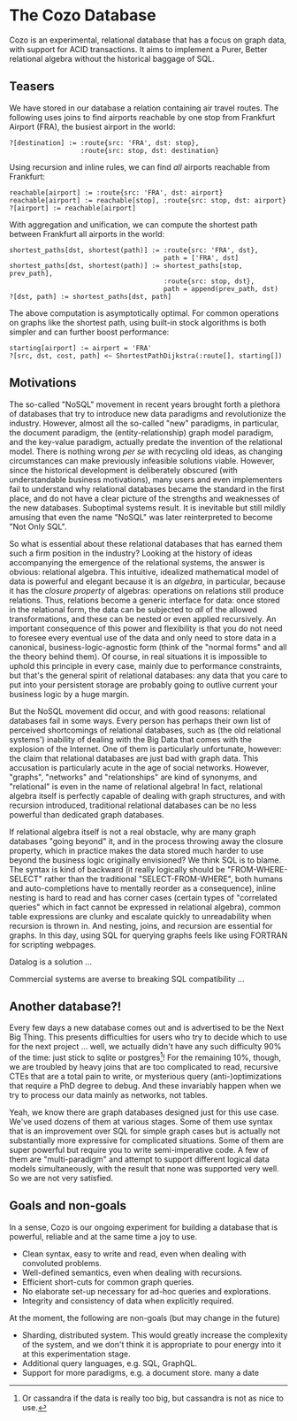 # The Cozo Database

Cozo is an experimental, relational database that has a focus on graph data, with support for ACID transactions. It aims to implement a Purer, Better relational algebra without the historical baggage of SQL.

## Teasers

We have stored in our database a relation containing air travel routes. The following uses joins to find airports reachable by one stop from Frankfurt Airport (FRA), the busiest airport in the world:

```
?[destination] := :route{src: 'FRA', dst: stop}, 
                  :route{src: stop, dst: destination}
```

Using recursion and inline rules, we can find _all_ airports reachable from Frankfurt:

```
reachable[airport] := :route{src: 'FRA', dst: airport}
reachable[airport] := reachable[stop], :route{src: stop, dst: airport}
?[airport] := reachable[airport]
```

With aggregation and unification, we can compute the shortest path between Frankfurt all airports in the world:

```
shortest_paths[dst, shortest(path)] := :route{src: 'FRA', dst},
                                       path = ['FRA', dst]
shortest_paths[dst, shortest(path)] := shortest_paths[stop, prev_path], 
                                       :route{src: stop, dst},
                                       path = append(prev_path, dst)
?[dst, path] := shortest_paths[dst, path]
```

The above computation is asymptotically optimal. For common operations on graphs like the shortest path, using built-in stock algorithms is both simpler and can further boost performance:

```
starting[airport] := airport = 'FRA'
?[src, dst, cost, path] <~ ShortestPathDijkstra(:route[], starting[])
```

## Motivations

The so-called "NoSQL" movement in recent years brought forth a plethora of databases that try to introduce new data paradigms and revolutionize the industry. However, almost all the so-called "new" paradigms, in particular, the document paradigm, the (entity-relationship) graph model paradigm, and the key-value paradigm, actually predate the invention of the relational model. There is nothing wrong _per se_ with recycling old ideas, as changing circumstances can make previously infeasible solutions viable. However, since the historical development is deliberately obscured (with understandable business motivations), many users and even implementers fail to understand why relational databases became the standard in the first place, and do not have a clear picture of the strengths and weaknesses of the new databases. Suboptimal systems result. It is inevitable but still mildly amusing that even the name "NoSQL" was later reinterpreted to become "Not Only SQL".

So what is essential about these relational databases that has earned them such a firm position in the industry? Looking at the history of ideas accompanying the emergence of the relational systems, the answer is obvious: relational algebra. This intuitive, idealized mathematical model of data is powerful and elegant because it is an _algebra_, in particular, because it has the _closure property_ of algebras: operations on relations still produce relations. Thus, relations become a generic interface for data: once stored in the relational form, the data can be subjected to _all_ of the allowed transformations, and these can be nested or even applied recursively. An important consequence of this power and flexibility is that you do not need to foresee every eventual use of the data and only need to store data in a canonical, business-logic-agnostic form (think of the "normal forms" and all the theory behind them). Of course, in real situations it is impossible to uphold this principle in every case, mainly due to performance constraints, but that's the general spirit of relational databases: any data that you care to put into your persistent storage are probably going to outlive current your business logic by a huge margin.

But the NoSQL movement did occur, and with good reasons: relational databases fail in some ways. Every person has perhaps their own list of perceived shortcomings of relational databases, such as (the old relational systems') inability of dealing with the Big Data that comes with the explosion of the Internet. One of them is particularly unfortunate, however: the claim that relational databases are just bad with graph data. This accusation is particularly acute in the age of social networks. However, "graphs", "networks" and "relationships" are kind of synonyms, and "relational" is even in the name of relational algebra! In fact, relational algebra itself is perfectly capable of dealing with graph structures, and with recursion introduced, traditional relational databases can be no less powerful than dedicated graph databases.

If relational algebra itself is not a real obstacle, why are many graph databases "going beyond" it, and in the process throwing away the closure property, which in practice makes the data stored much harder to use beyond the business logic originally envisioned? We think SQL is to blame. The syntax is kind of backward (it really logically should be "FROM-WHERE-SELECT" rather than the traditional "SELECT-FROM-WHERE", both humans and auto-completions have to mentally reorder as a consequence), inline nesting is hard to read and has corner cases (certain types of "correlated queries" which in fact cannot be expressed in relational algebra), common table expressions are clunky and escalate quickly to unreadability when recursion is thrown in. And nesting, joins, and recursion are essential for graphs. In this day, using SQL for querying graphs feels like using FORTRAN for scripting webpages.

Datalog is a solution ...

Commercial systems are averse to breaking SQL compatibility ...

## Another database?!

Every few days a new database comes out and is advertised to be the Next Big Thing. This presents difficulties for users who try to decide which to use for the next project ... well, we actually didn't have any such difficulty 90% of the time: just stick to sqlite or postgres[^1]! For the remaining 10%, though, we are troubled by heavy joins that are too complicated to read, recursive CTEs that are a total pain to write, or mysterious query (anti-)optimizations that require a PhD degree to debug. And these invariably happen when we try to process our data mainly as networks, not tables.

[^1]: Or cassandra if the data is really too big, but cassandra is not as nice to use.

Yeah, we know there are graph databases designed just for this use case. We've used dozens of them at various stages. Some of them use syntax that is an improvement over SQL for simple graph cases but is actually not substantially more expressive for complicated situations. Some of them are super powerful but require you to write semi-imperative code. A few of them are "multi-paradigm" and attempt to support different logical data models simultaneously, with the result that none was supported very well. So we are not very satisfied.

## Goals and non-goals

In a sense, Cozo is our ongoing experiment for building a database that is powerful, reliable and at the same time a joy to use.

* Clean syntax, easy to write and read, even when dealing with convoluted problems.
* Well-defined semantics, even when dealing with recursions.
* Efficient short-cuts for common graph queries.
* No elaborate set-up necessary for ad-hoc queries and explorations.
* Integrity and consistency of data when explicitly required.

At the moment, the following are non-goals (but may change in the future)

* Sharding, distributed system. This would greatly increase the complexity of the system, and we don't think it is appropriate to pour energy into it at this experimentation stage.
* Additional query languages, e.g. SQL, GraphQL.
* Support for more paradigms, e.g. a document store. many a date
